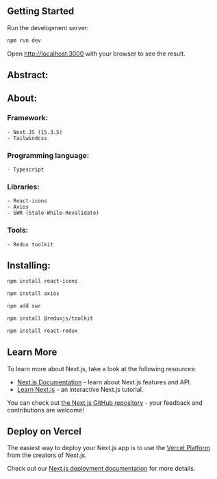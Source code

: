 ## Getting Started

Run the development server:

```bash
npm run dev
```

Open [http://localhost:3000](http://localhost:3000) with your browser to see the result.
## Abstract:

## About:
### Framework: 
    - Next.JS (15.3.5)
    - Tailwindcss
### Programming language: 
    - Typescript
### Libraries:
    - React-icons
    - Axios
    - SWR (Stale-While-Revalidate)
### Tools:
    - Redux toolkit
## Installing:
```bash
npm install react-icons
```
```bash
npm install axios
```
```bash
npm add swr
```
```bash
npm install @reduxjs/toolkit
```
```bash
npm install react-redux
```
## Learn More

To learn more about Next.js, take a look at the following resources:

- [Next.js Documentation](https://nextjs.org/docs) - learn about Next.js features and API.
- [Learn Next.js](https://nextjs.org/learn) - an interactive Next.js tutorial.

You can check out [the Next.js GitHub repository](https://github.com/vercel/next.js) - your feedback and contributions are welcome!

## Deploy on Vercel

The easiest way to deploy your Next.js app is to use the [Vercel Platform](https://vercel.com/new?utm_medium=default-template&filter=next.js&utm_source=create-next-app&utm_campaign=create-next-app-readme) from the creators of Next.js.

Check out our [Next.js deployment documentation](https://nextjs.org/docs/app/building-your-application/deploying) for more details.
